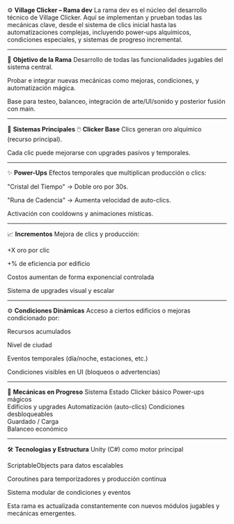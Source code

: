 ⚙️ **Village Clicker – Rama dev**
La rama dev es el núcleo del desarrollo técnico de Village Clicker. Aquí se implementan y prueban todas las mecánicas clave, desde el sistema de clics inicial hasta las automatizaciones complejas, incluyendo power-ups alquímicos, condiciones especiales, y sistemas de progreso incremental.

---
🚧 **Objetivo de la Rama**
Desarrollo de todas las funcionalidades jugables del sistema central.

Probar e integrar nuevas mecánicas como mejoras, condiciones, y automatización mágica.

Base para testeo, balanceo, integración de arte/UI/sonido y posterior fusión con main.

---
🧱 **Sistemas Principales**
🖱️ **Clicker Base**
Clics generan oro alquímico (recurso principal).

Cada clic puede mejorarse con upgrades pasivos y temporales.

---
✨ **Power-Ups**
Efectos temporales que multiplican producción o clics:

"Cristal del Tiempo" → Doble oro por 30s.

"Runa de Cadencia" → Aumenta velocidad de auto-clics.

Activación con cooldowns y animaciones místicas.

---
📈 **Incrementos**
Mejora de clics y producción:

+X oro por clic

+% de eficiencia por edificio

Costos aumentan de forma exponencial controlada

Sistema de upgrades visual y escalar

---
⚙️ **Condiciones Dinámicas**
Acceso a ciertos edificios o mejoras condicionado por:

Recursos acumulados

Nivel de ciudad

Eventos temporales (día/noche, estaciones, etc.)

Condiciones visibles en UI (bloqueos o advertencias)

---
🧪 **Mecánicas en Progreso**
Sistema	Estado
Clicker básico
Power-ups mágicos	
Edificios y upgrades
Automatización (auto-clics)	
Condiciones desbloqueables	
Guardado / Carga	
Balanceo económico	

---
🛠️ **Tecnologías y Estructura**
Unity (C#) como motor principal

ScriptableObjects para datos escalables

Coroutines para temporizadores y producción continua

Sistema modular de condiciones y eventos

Esta rama es actualizada constantemente con nuevos módulos jugables y mecánicas emergentes.
